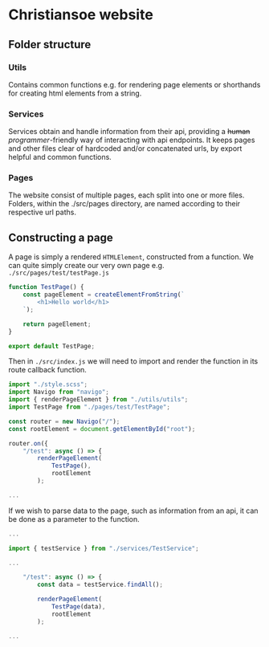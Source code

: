 # Christiansoe website

## Folder structure

### Utils
Contains common functions e.g. for rendering page elements or shorthands for creating html elements from a string.

### Services
Services obtain and handle information from their api, providing a ~~human~~ *programmer*-friendly way of interacting with api endpoints. It keeps pages and other files clear of hardcoded and/or concatenated urls, by export helpful and common functions.

### Pages
The website consist of multiple pages, each split into one or more files. Folders, within the ./src/pages directory, are named according to their respective url paths.

## Constructing a page
A page is simply a rendered `HTMLElement`, constructed from a function. We can quite simply create our very own page e.g. `./src/pages/test/testPage.js`

```js
function TestPage() {
    const pageElement = createElementFromString(`
        <h1>Hello world</h1>
    `);

    return pageElement;
}

export default TestPage;
```

Then in `./src/index.js` we will need to import and render the function in its route callback function.

```js
import "./style.scss";
import Navigo from "navigo";
import { renderPageElement } from "./utils/utils";
import TestPage from "./pages/test/TestPage";

const router = new Navigo("/");
const rootElement = document.getElementById("root");

router.on({
    "/test": async () => {
        renderPageElement(
            TestPage(),
            rootElement
        );

...
```

If we wish to parse data to the page, such as information from an api, it can be done as a parameter to the function.

```js
...

import { testService } from "./services/TestService";

...

    "/test": async () => {
        const data = testService.findAll();

        renderPageElement(
            TestPage(data),
            rootElement
        );

...
```